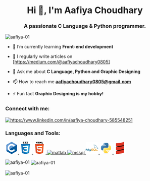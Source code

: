 <h1 align="center">Hi 👋, I'm Aafiya Choudhary</h1>
<h3 align="center">A passionate C Language & Python programmer.</h3>

<p align="left"> <img src="https://komarev.com/ghpvc/?username=aafiya-01&label=Profile%20views&color=0e75b6&style=flat" alt="aafiya-01" /> </p>

- 🌱 I’m currently learning **Front-end development**

- 📝 I regularly write articles on [https://medium.com/@aafiyachoudhary0805]

- 💬 Ask me about **C Language, Python and Graphic Designing**

- 📫 How to reach me **aafiyachoudhary0805@gmail.com**

- ⚡ Fun fact **Graphic Designing is my hobby!**

<h3 align="left">Connect with me:</h3>
<p align="left">
<a href="https://linkedin.com/in/https://www.linkedin.com/in/aafiya-choudhary-585548251" target="blank"><img align="center" src="https://raw.githubusercontent.com/rahuldkjain/github-profile-readme-generator/master/src/images/icons/Social/linked-in-alt.svg" alt="https://www.linkedin.com/in/aafiya-choudhary-585548251" height="30" width="40" /></a>
</p>

<h3 align="left">Languages and Tools:</h3>
<p align="left"> <a href="https://www.cprogramming.com/" target="_blank" rel="noreferrer"> <img src="https://raw.githubusercontent.com/devicons/devicon/master/icons/c/c-original.svg" alt="c" width="40" height="40"/> </a> <a href="https://www.w3schools.com/css/" target="_blank" rel="noreferrer"> <img src="https://raw.githubusercontent.com/devicons/devicon/master/icons/css3/css3-original-wordmark.svg" alt="css3" width="40" height="40"/> </a> <a href="https://www.w3.org/html/" target="_blank" rel="noreferrer"> <img src="https://raw.githubusercontent.com/devicons/devicon/master/icons/html5/html5-original-wordmark.svg" alt="html5" width="40" height="40"/> </a> <a href="https://www.mathworks.com/" target="_blank" rel="noreferrer"> <img src="https://upload.wikimedia.org/wikipedia/commons/2/21/Matlab_Logo.png" alt="matlab" width="40" height="40"/> </a> <a href="https://www.microsoft.com/en-us/sql-server" target="_blank" rel="noreferrer"> <img src="https://www.svgrepo.com/show/303229/microsoft-sql-server-logo.svg" alt="mssql" width="40" height="40"/> </a> <a href="https://www.mysql.com/" target="_blank" rel="noreferrer"> <img src="https://raw.githubusercontent.com/devicons/devicon/master/icons/mysql/mysql-original-wordmark.svg" alt="mysql" width="40" height="40"/> </a> <a href="https://www.python.org" target="_blank" rel="noreferrer"> <img src="https://raw.githubusercontent.com/devicons/devicon/master/icons/python/python-original.svg" alt="python" width="40" height="40"/> </a> <a href="https://www.scala-lang.org" target="_blank" rel="noreferrer"> <img src="https://raw.githubusercontent.com/devicons/devicon/master/icons/scala/scala-original.svg" alt="scala" width="40" height="40"/> </a> </p>

<p><img align="left" src="https://github-readme-stats.vercel.app/api/top-langs?username=aafiya-01&show_icons=true&locale=en&layout=compact" alt="aafiya-01" /></p>

<p>&nbsp;<img align="center" src="https://github-readme-stats.vercel.app/api?username=aafiya-01&show_icons=true&locale=en" alt="aafiya-01" /></p>

<p><img align="center" src="https://github-readme-streak-stats.herokuapp.com/?user=aafiya-01&" alt="aafiya-01" /></p>
